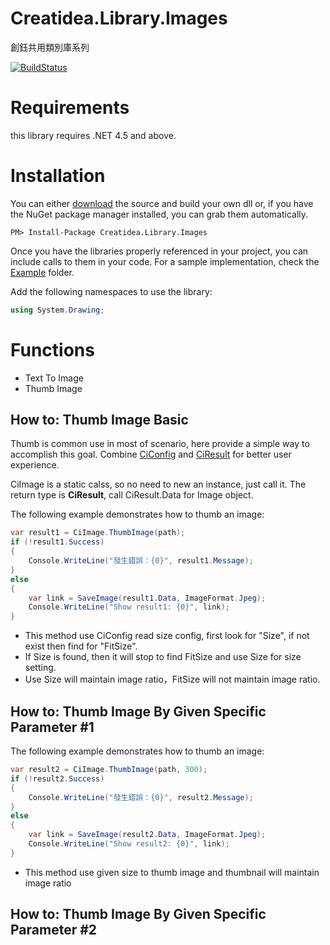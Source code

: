 # Creatidea.Library.Images
創鈺共用類別庫系列

[![BuildStatus](https://travis-ci.org/lettucebo/Creatidea.Library.Images.svg)](https://travis-ci.org/lettucebo/Creatidea.Library.Images)

# Requirements

this library requires .NET 4.5 and above.

# Installation

You can either <a href="https://github.com/lettucebo/Creatidea.Library.Images.git">download</a> the source and build your own dll or, if you have the NuGet package manager installed, you can grab them automatically.
```
PM> Install-Package Creatidea.Library.Images
```

Once you have the libraries properly referenced in your project, you can include calls to them in your code. 
For a sample implementation, check the [Example](https://github.com/lettucebo/Creatidea.Library.Images/tree/master/Creatidea.Library.Images.Examples) folder.

Add the following namespaces to use the library:
```csharp
using System.Drawing;
```

# Functions
  - Text To Image
  - Thumb Image
 
## How to: Thumb Image Basic

Thumb is common use in most of scenario, here provide a simple way to accomplish this goal.
Combine [CiConfig](https://github.com/lettucebo/Creatidea.Library.Configs) and [CiResult](https://github.com/lettucebo/Creatidea.Library.Results) for better user experience.

CiImage is a static calss, so no need to new an instance, just call it.
The return type is **CiResult<Image>**, call CiResult<Image>.Data for Image object.

The following example demonstrates how to thumb an image:
```csharp
var result1 = CiImage.ThumbImage(path);
if (!result1.Success)
{
    Console.WriteLine("發生錯誤：{0}", result1.Message);
}
else
{
    var link = SaveImage(result1.Data, ImageFormat.Jpeg);
    Console.WriteLine("Show result1: {0}", link);
}
```
- This method use CiConfig read size config, first look for "Size", if not exist then find for "FitSize".
- If Size is found, then it will stop to find FitSize and use Size for size setting.
- Use Size will maintain image ratio，FitSize will not maintain image ratio.

## How to: Thumb Image By Given Specific Parameter #1

The following example demonstrates how to thumb an image:
```csharp
var result2 = CiImage.ThumbImage(path, 300);
if (!result2.Success)
{
    Console.WriteLine("發生錯誤：{0}", result2.Message);
}
else
{
    var link = SaveImage(result2.Data, ImageFormat.Jpeg);
    Console.WriteLine("Show result2: {0}", link);
}
```
- This method use given size to thumb image and thumbnail will maintain image ratio

## How to: Thumb Image By Given Specific Parameter #2
